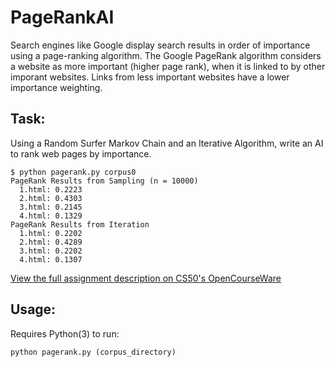 # PageRankAI

Search engines like Google display search results in order of importance using a page-ranking algorithm. The Google PageRank algorithm considers a website as more important (higher page rank), when it is linked to by other imporant websites. Links from less important websites have a lower importance weighting.

## Task:

Using a Random Surfer Markov Chain and an Iterative Algorithm, write an AI to rank web pages by importance.

```
$ python pagerank.py corpus0
PageRank Results from Sampling (n = 10000)
  1.html: 0.2223
  2.html: 0.4303
  3.html: 0.2145
  4.html: 0.1329
PageRank Results from Iteration
  1.html: 0.2202
  2.html: 0.4289
  3.html: 0.2202
  4.html: 0.1307
```
[View the full assignment description on CS50's OpenCourseWare](https://cs50.harvard.edu/ai/2023/projects/2/pagerank/)

## Usage:

Requires Python(3) to run:

```python pagerank.py (corpus_directory)```